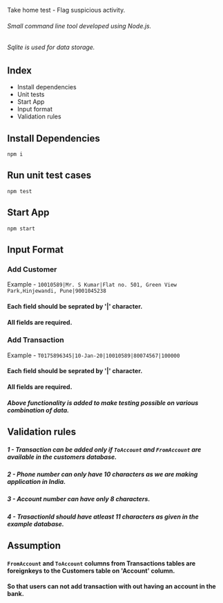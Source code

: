 Take home test - Flag suspicious activity.
###### Small command line tool developed using Node.js. 
###### Sqlite is used for data storage.

## Index
* Install dependencies
* Unit tests
* Start App
* Input format
* Validation rules

## Install Dependencies
```
npm i
```

## Run unit test cases

```
npm test
```


## Start App

```
npm start
```

## Input Format

### Add Customer
Example - 
``` 10010589|Mr. S Kumar|Flat no. 501, Green View Park,Hinjewandi, Pune|9001045238 ```
#### Each field should be seprated by '|' character.
#### All fields are required.

### Add Transaction
Example - 
``` T0175896345|10-Jan-20|10010589|80074567|100000 ```
#### Each field should be seprated by '|' character.
#### All fields are required.

##### Above functionality is added to make testing possible on various combination of data.


## Validation rules

##### 1 - Transaction can be added only if `ToAccount` and `FromAccount` are available in the customers database.
##### 2 - Phone number can only have 10 characters as we are making application in India.
##### 3 - Account number can have only 8 characters.
##### 4 - TrasactionId should have atleast 11 characters as given in the example database.


## Assumption 
#### `FromAccount` and `ToAccount` columns from Transactions tables are foreignkeys to the Customers table on 'Account' column.
#### So that users can not add transaction with out having an account in the bank.







